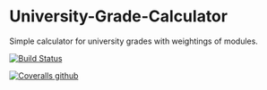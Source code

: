 # University-Grade-Calculator
Simple calculator for university grades with weightings of modules.


[![Build Status](https://travis-ci.org/AaronMulgrew/University-Grade-Calculator.svg?branch=master)](https://travis-ci.org/AaronMulgrew/University-Grade-Calculator)


[![Coveralls github](https://coveralls.io/repos/github/AaronMulgrew/University-Grade-Calculator/badge.svg?branch=master&style=flat-square?maxAge=60)](https://coveralls.io/github/AaronMulgrew/University-Grade-Calculator?branch=master)
